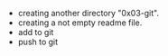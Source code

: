 -  creating another directory "0x03-git".
-  creating a not empty readme file.
-  add to git
-  push to git